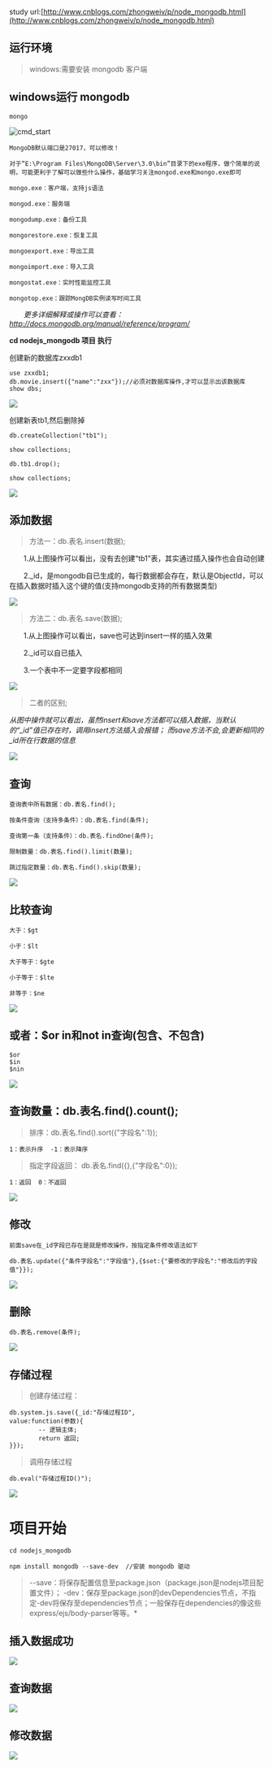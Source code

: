 study url:[http://www.cnblogs.com/zhongweiv/p/node_mongodb.html](http://www.cnblogs.com/zhongweiv/p/node_mongodb.html)




## 运行环境 

>windows:需要安装 mongodb 客户端


## windows运行 mongodb

	mongo

![cmd_start](https://github.com/zxx1988328/nodejs-mongodb/blob/master/img/cmd_start.png)

	MongoDB默认端口是27017，可以修改！ 

	对于“E:\Program Files\MongoDB\Server\3.0\bin”目录下的exe程序，做个简单的说明，可能更利于了解可以做些什么操作，基础学习关注mongod.exe和mongo.exe即可
	
	mongo.exe：客户端，支持js语法
	
	mongod.exe：服务端
	
	mongodump.exe：备份工具
	
	mongorestore.exe：恢复工具
	
	mongoexport.exe：导出工具
	
	mongoimport.exe：导入工具
	
	mongostat.exe：实时性能监控工具
	
	mongotop.exe：跟踪MongDB实例读写时间工具


　　*更多详细解释或操作可以查看：http://docs.mongodb.org/manual/reference/program/*

**cd nodejs_mongodb 项目 执行**

创建新的数据库zxxdb1

	use zxxdb1;
	db.movie.insert({"name":"zxx"});//必须对数据库操作,才可以显示出该数据库
	show dbs;

![](https://github.com/zxx1988328/nodejs-mongodb/blob/master/img/new_db.png)



创建新表tb1,然后删除掉

	db.createCollection("tb1");
	
	show collections;
	
	db.tb1.drop();
	
	show collections;
![](https://github.com/zxx1988328/nodejs-mongodb/blob/master/img/new_table.png)


## 添加数据


>方法一：db.表名.insert(数据);　　

　　1.从上图操作可以看出，没有去创建“tb1”表，其实通过插入操作也会自动创建

　　2._id，是mongodb自已生成的，每行数据都会存在，默认是ObjectId，可以在插入数据时插入这个键的值(支持mongodb支持的所有数据类型)　　
	
![](https://github.com/zxx1988328/nodejs-mongodb/blob/master/img/insert_data.png)


>方法二：db.表名.save(数据);　　 　　

　　1.从上图操作可以看出，save也可达到insert一样的插入效果

　　2._id可以自已插入

　　3.一个表中不一定要字段都相同

![](https://github.com/zxx1988328/nodejs-mongodb/blob/master/img/save_data.png)



>二者的区别;　 　　

*从图中操作就可以看出，虽然insert和save方法都可以插入数据，当默认的“_id”值已存在时，调用insert方法插入会报错；
	而save方法不会,会更新相同的_id所在行数据的信息*

![](https://github.com/zxx1988328/nodejs-mongodb/blob/master/img/diff_add_data.png)



## 查询　　

	查询表中所有数据：db.表名.find();
	
	按条件查询（支持多条件）：db.表名.find(条件); 
	
	查询第一条（支持条件）：db.表名.findOne(条件);
	
	限制数量：db.表名.find().limit(数量);
	
	跳过指定数量：db.表名.find().skip(数量);


![](https://github.com/zxx1988328/nodejs-mongodb/blob/master/img/select_data.png)


## 比较查询

	大于：$gt
	
	小于：$lt
	
	大于等于：$gte
	
	小于等于：$lte
	
	非等于：$ne

![](https://github.com/zxx1988328/nodejs-mongodb/blob/master/img/compare_data.png)


## 或者：$or in和not in查询(包含、不包含) 
	
	$or
	$in
	$nin

![](https://github.com/zxx1988328/nodejs-mongodb/blob/master/img/or_in_nin_data.png)


## 查询数量：db.表名.find().count();

>排序：db.表名.find().sort({"字段名":1}); 

	1：表示升序  -1：表示降序

>指定字段返回： db.表名.find({},{"字段名":0});　　

	1：返回  0：不返回

![](https://github.com/zxx1988328/nodejs-mongodb/blob/master/img/find_data.png)


## 修改

	前面save在_id字段已存在是就是修改操作，按指定条件修改语法如下

	db.表名.update({"条件字段名":"字段值"},{$set:{"要修改的字段名":"修改后的字段值"}});

![](https://github.com/zxx1988328/nodejs-mongodb/blob/master/img/update_data.png)


## 删除

	db.表名.remove(条件);

![](https://github.com/zxx1988328/nodejs-mongodb/blob/master/img/delete_data.png)



## 存储过程

>创建存储过程：

	db.system.js.save({_id:"存储过程ID", 
	value:function(参数){  
	        -- 逻辑主体; 
	        return 返回; 
	}});

>调用存储过程

	db.eval("存储过程ID()");

![](https://github.com/zxx1988328/nodejs-mongodb/blob/master/img/call_procedure.png)


# 项目开始

	cd nodejs_mongodb 

	npm install mongodb --save-dev	//安装 mongodb 驱动

>--save：将保存配置信息至package.json（package.json是nodejs项目配置文件）；
-dev：保存至package.json的devDependencies节点，不指定-dev将保存至dependencies节点；一般保存在dependencies的像这些express/ejs/body-parser等等。*


## 插入数据成功

![](https://github.com/zxx1988328/nodejs-mongodb/blob/master/img/insert_data_success.png)

## 查询数据

![](https://github.com/zxx1988328/nodejs-mongodb/blob/master/img/app_select.png)

## 修改数据

![](https://github.com/zxx1988328/nodejs-mongodb/blob/master/img/app_select.png)